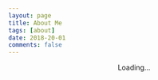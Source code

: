 ```yaml
---
layout: page
title: About Me
tags: [about]
date: 2018-20-01
comments: false
---
```

    
<center>Loading...</center>
